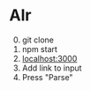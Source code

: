 # Alr

0. git clone
1. npm start
2. [localhost:3000](http://localhost:3000)
3. Add link to input
4. Press "Parse"
